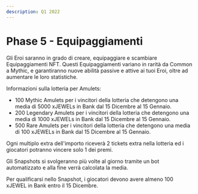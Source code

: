 ```yaml
---
description: Q1 2022
---
```


# Phase 5 - Equipaggiamenti

Gli Eroi saranno in grado di creare, equipaggiare e scambiare Equipaggiamenti NFT. Questi Equipaggiamenti variano in rarità da Common a Mythic, e garantiranno nuove abilità passive e attive ai tuoi Eroi, oltre ad aumentare le loro statistiche.

Informazioni sulla lotteria per Amulets:

* 100 Mythic Amulets per i vincitori della lotteria che detengono una media di 5000 xJEWELs in Bank dal 15 Dicembre al 15 Gennaio.
* 200 Legendary Amulets per i vincitori della lotteria che detengono una media di 1000 xJEWELs in Bank dal 15 Dicembre al 15 Gennaio.
* 500 Rare Amulets per i vincitori della lotteria che detengono una media di 100 xJEWELs in Bank dal 15 Dicembre al 15 Gennaio.

Ogni multiplo extra dell'importo riceverà 2 tickets extra nella lotteria ed i giocatori potranno vincere solo 1 dei premi.

Gli Snapshots si svolgeranno più volte al giorno tramite un bot automatizzato e alla fine verrà calcolata la media.

Per qualificarsi nello Snapshot, i giocatori devono avere almeno 100 xJEWEL in Bank entro il 15 Dicembre.
